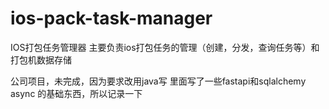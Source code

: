 # ios-pack-task-manager
IOS打包任务管理器
主要负责ios打包任务的管理（创建，分发，查询任务等）和打包机数据存储

公司项目，未完成，因为要求改用java写
里面写了一些fastapi和sqlalchemy async 的基础东西，所以记录一下
